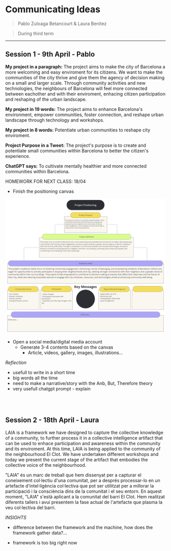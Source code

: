 # **Communicating Ideas**

> Pablo Zuloaga Betancourt & Laura Benitez

> During third term

---

## Session 1 - 9th April - Pablo

**My project in a paragraph:** The project aims to make the city of Barcelona a more welcoming and easy enviroment for its citizens. We want to make the communities of the city thrive and give them the agency of decision making on a small and larger scale. Through community activities and new technologies, the neighbours of Barcelona will feel more connected between eachother and with their enviroment, enhacing citizen participation and reshaping of the urban landscape.

**My project in 19 words:** The project aims to enhance Barcelona's environment, empower communities, foster connection, and reshape urban landscape through technology and workshops.

**My project in 8 words:** Potentiate urban communities to reshape city enviroment.

**Project Purpose in a Tweet:** The project's purpose is to create and potentiate small communities within Barcelona to better the citizen's experience.

**ChatGPT says:** To cultivate mentally healthier and more connected communities within Barcelona.

HOMEWORK FOR NEXT CLASS: 18/04

- Finish the positioning canvas

![](../images/CommunicatingIdeas/Positioning%20Canvas.png)

- Open a social media/digital media account
	- Generate 3-4 contents based on the canvas
		- Article, videos, gallery, images, illustrations...


_Reflection_

- usefull to write in a short time
- big words all the time
- need to make a narrative/story with the Anb, But, Therefore theory
- very usefull chatgpt prompt - explain

<br></br>

## Session 2 - 18th April - Laura

LAIA is a framework we have designed to capture the collective knowledge of a community, to further process it in a collective intelligence artifact that can be used to enhace participation and awareness within the community and its enviroment. At this time, LAIA is being applied to the community of the neighbourhood El Clot. We have undertaken different workshops and today we present the current stage of the artifact that embodies the collective voice of the neighbourhood.

"LAIA" és un marc de treball que hem dissenyat per a capturar el coneixement col·lectiu d'una comunitat, per a després processar-lo en un artefacte d'intel·ligència col·lectiva que pot ser utilitzat per a millorar la participació i la consciència dins de la comunitat i el seu entorn. En aquest moment, "LAIA" s'està aplicant a la comunitat del barri El Clot. Hem realitzat diferents tallers i avui presentem la fase actual de l'artefacte que plasma la veu col·lectiva del barri.

_INSIGHTS_

- difference between the framework and the machine, how does the framework gather data?...

- framework is too big right now

